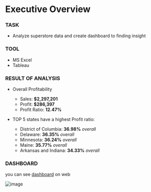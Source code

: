 # Executive Overview

### TASK
- Analyze superstore data and create dashboard to finding insight

### TOOL
- MS Excel
- Tableau

### RESULT OF ANALYSIS
- Overall Profitability
  - Sales: **$2,297,201**
  - Profit: **$286,397**
  - Profit Ratio: **12.47%**
  
- TOP 5 states have a highest Profit ratio:
  - District of Columbia: **36.98%** *overall*
  - Delaware: **36.35%** *overall*
  - Minnesota: **36.24%** *overall*
  - Maine: **35.77%** *overall*
  - Arkansas and Indiana: **34.33%** *overall*
  
### DASHBOARD
you can see [dashboard](https://public.tableau.com/app/profile/wareenan/viz/ExecutiveOverviewSample-SuperstoreData/ExecutiveOverview) on web

![image](https://user-images.githubusercontent.com/79447479/213691830-e270cef8-ee2e-403b-b2ed-1b6891c1ba1b.png)
